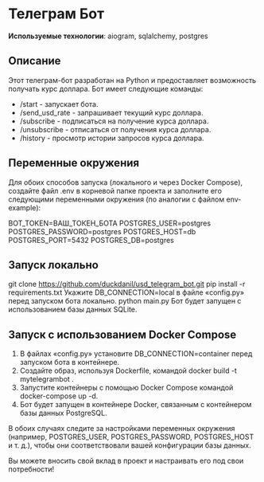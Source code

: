 # Телеграм Бот

**Используемые технологии**: aiogram, sqlalchemy, postgres

## Описание

Этот телеграм-бот разработан на Python и предоставляет возможность получать курс доллара. Бот имеет следующие команды:

- /start - запускает бота.
- /send_usd_rate - запрашивает текущий курс доллара.
- /subscribe - подписаться на получение курса доллара.
- /unsubscribe - отписаться от получения курса доллара.
- /history - просмотр истории запросов курса доллара.

## Переменные окружения

Для обоих способов запуска (локального и через Docker Compose), создайте файл .env в корневой папке проекта и заполните его следующими переменными окружения (по аналогии с файлом env-example):

BOT_TOKEN=ВАШ_ТОКЕН_БОТА
POSTGRES_USER=postgres
POSTGRES_PASSWORD=postgres
POSTGRES_HOST=db
POSTGRES_PORT=5432
POSTGRES_DB=postgres

## Запуск локально

git clone https://github.com/duckdanil/usd_telegram_bot.git
pip install -r requirements.txt
Укажите DB_CONNECTION=local в файле «config.py» перед запуском бота локально.
python main.py
Бот будет запущен с использованием базы данных SQLite.

## Запуск с использованием Docker Compose

1. В файлах «config.py» установите DB_CONNECTION=container перед запуском бота в контейнере.
2. Создайте образ, используя Dockerfile, командой docker build -t mytelegrambot .
3. Запустите контейнеры с помощью Docker Compose командой docker-compose up -d.
4. Бот будет запущен в контейнере Docker, связанным с контейнером базы данных PostgreSQL.

В обоих случаях следите за настройками переменных окружения (например, POSTGRES_USER, POSTGRES_PASSWORD, POSTGRES_HOST и т. д.), чтобы они соответствовали вашей конфигурации базы данных.

Вы можете вносить свой вклад в проект и настраивать его под свои потребности!
